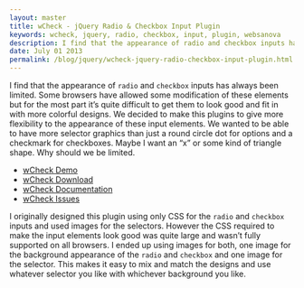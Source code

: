 ```yaml
---
layout: master
title: wCheck - jQuery Radio & Checkbox Input Plugin
keywords: wcheck, jquery, radio, checkbox, input, plugin, websanova
description: I find that the appearance of radio and checkbox inputs has always been limited. Some browsers have allowed some modification of these elements but for the most part it’s quite difficult to get them to look good and fit in with more colorful designs.
date: July 01 2013
permalink: /blog/jquery/wcheck-jquery-radio-checkbox-input-plugin.html
---
```


I find that the appearance of `radio` and `checkbox` inputs has always been limited. Some browsers have allowed some modification of these elements but for the most part it’s quite difficult to get them to look good and fit in with more colorful designs. We decided to make this plugins to give more flexibility to the appearance of these input elements. We wanted to be able to have more selector graphics than just a round circle dot for options and a checkmark for checkboxes. Maybe I want an “x” or some kind of triangle shape. Why should we be limited.

* [wCheck Demo](http://wcheck.websanova.com/)
* [wCheck Download](https://github.com/websanova/wCheck/tags)
* [wCheck Documentation](https://github.com/websanova/wCheck#wcheckjs)
* [wCheck Issues](https://github.com/websanova/wCheck/issues)

I originally designed this plugin using only CSS for the `radio` and `checkbox` inputs and used images for the selectors. However the CSS required to make the input elements look good was quite large and wasn’t fully supported on all browsers. I ended up using images for both, one image for the background appearance of the `radio` and `checkbox` and one image for the selector. This makes it easy to mix and match the designs and use whatever selector you like with whichever background you like.